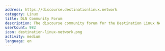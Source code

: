 ```yaml
---
address: https://discourse.destinationlinux.network
category: Linux
title: DLN Community Forum
description: The discourse community forum for the Destination Linux Network
userCount: 982
icon: destination-linux-network.png
activity: medium
language: en
---
```

